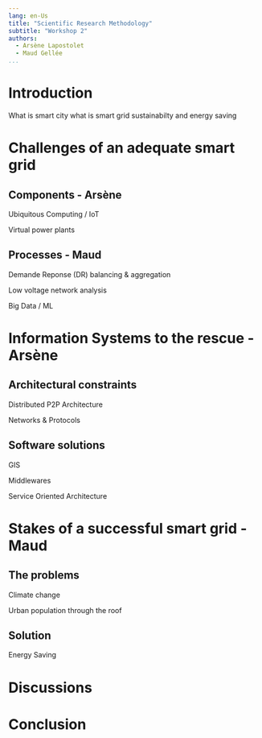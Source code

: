 ```yaml
---
lang: en-Us
title: "Scientific Research Methodology"
subtitle: "Workshop 2"
authors:
  - Arsène Lapostolet
  - Maud Gellée
...
```


# Introduction

What is smart city
what is smart grid
sustainabilty and energy saving

# Challenges of an adequate smart grid

## Components - Arsène

Ubiquitous Computing / IoT

Virtual power plants

## Processes - Maud

Demande Reponse (DR) balancing & aggregation

Low voltage network analysis

Big Data / ML

# Information Systems to the rescue - Arsène

## Architectural constraints

Distributed P2P Architecture

Networks & Protocols

## Software solutions

GIS

Middlewares

Service Oriented Architecture

# Stakes of a successful smart grid - Maud

## The problems

Climate change

Urban population through the roof

## Solution

Energy Saving

# Discussions

# Conclusion








